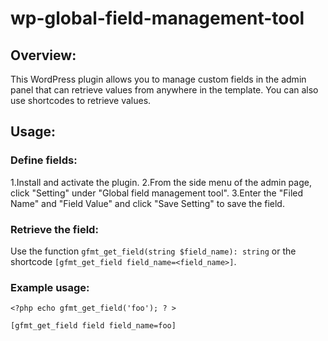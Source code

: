 # wp-global-field-management-tool

## Overview:
This WordPress plugin allows you to manage custom fields in the admin panel that can retrieve values from anywhere in the template.
You can also use shortcodes to retrieve values.

## Usage:
### Define fields:
1.Install and activate the plugin.
2.From the side menu of the admin page, click "Setting" under "Global field management tool".
3.Enter the "Filed Name" and "Field Value" and click "Save Setting" to save the field.

### Retrieve the field:
Use the function `gfmt_get_field(string $field_name): string` or the shortcode `[gfmt_get_field field_name=<field_name>]`.

### Example usage:
```
<?php echo gfmt_get_field('foo'); ? >
```
```
[gfmt_get_field field field_name=foo]
```
